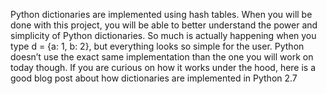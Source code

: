 Python dictionaries are implemented using hash tables. When you will be done with this project, you will be able to better understand the power and simplicity of Python dictionaries. So much is actually happening when you type d = {a: 1, b: 2}, but everything looks so simple for the user. Python doesn’t use the exact same implementation than the one you will work on today though. If you are curious on how it works under the hood, here is a good blog post about how dictionaries are implemented in Python 2.7 
